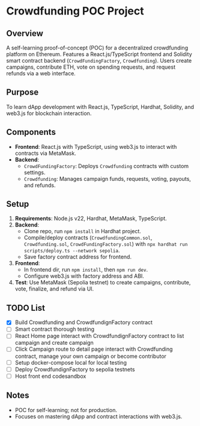 # Crowdfunding POC Project

## Overview

A self-learning proof-of-concept (POC) for a decentralized crowdfunding platform on Ethereum. Features a React.js/TypeScript frontend and Solidity smart contract backend (`CrowdFundingFactory`, `Crowdfunding`). Users create campaigns, contribute ETH, vote on spending requests, and request refunds via a web interface.

## Purpose

To learn dApp development with React.js, TypeScript, Hardhat, Solidity, and web3.js for blockchain interaction.

## Components

- **Frontend**: React.js with TypeScript, using web3.js to interact with contracts via MetaMask.
- **Backend**:
  - `CrowdFundingFactory`: Deploys `Crowdfunding` contracts with custom settings.
  - `Crowdfunding`: Manages campaign funds, requests, voting, payouts, and refunds.

## Setup

1. **Requirements**: Node.js v22, Hardhat, MetaMask, TypeScript.
2. **Backend**:
   - Clone repo, run `npm install` in Hardhat project.
   - Compile/deploy contracts (`CrowdfundingCommon.sol`, `Crowdfunding.sol`, `CrowdFundingFactory.sol`) with `npx hardhat run scripts/deploy.ts --network sepolia`.
   - Save factory contract address for frontend.
3. **Frontend**:
   - In frontend dir, run `npm install`, then `npm run dev`.
   - Configure web3.js with factory address and ABI.
4. **Test**: Use MetaMask (Sepolia testnet) to create campaigns, contribute, vote, finalize, and refund via UI.

## TODO List

- [x] Build Crowdfunding and CrowdfundignFactory contract
- [ ] Smart contract thorough testing
- [ ] React Home page interact with CrowdfundignFactory contract to list campaign and create campaign
- [ ] Click Campaign route to detail page interact with Crowdfunding contract, manage your own campaign or become contributor
- [ ] Setup docker-compose local for local testing
- [ ] Deploy CrowdfundignFactory to sepolia testnets
- [ ] Host front end codesandbox

## Notes

- POC for self-learning; not for production.
- Focuses on mastering dApp and contract interactions with web3.js.
